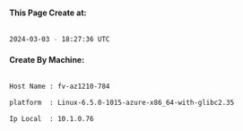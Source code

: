 
   
#### This Page Create at:

```bash

2024-03-03 - 18:27:36 UTC

```

#### Create By Machine:

```bash

Host Name : fv-az1210-784

platform  : Linux-6.5.0-1015-azure-x86_64-with-glibc2.35

Ip Local  : 10.1.0.76

```

